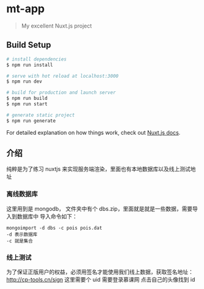 # mt-app

> My excellent Nuxt.js project

## Build Setup

```bash
# install dependencies
$ npm run install

# serve with hot reload at localhost:3000
$ npm run dev

# build for production and launch server
$ npm run build
$ npm run start

# generate static project
$ npm run generate
```

For detailed explanation on how things work, check out [Nuxt.js docs](https://nuxtjs.org).

## 介绍

纯粹是为了练习 nuxtjs 来实现服务端渲染，里面也有本地数据库以及线上测试地址

### 离线数据库

这里用到是 mongodb， 文件夹中有个 dbs.zip，里面就是就是一些数据，需要导入到数据库中
导入命令如下：

```
mongoimport -d dbs -c pois pois.dat
-d 表示数据库
-c 就是集合
```

### 线上测试

为了保证正版用户的权益，必须用签名才能使用我们线上数据，获取签名地址：http://cp-tools.cn/sign
这里需要个 uid 需要登录慕课网 点击自己的头像找到 id
